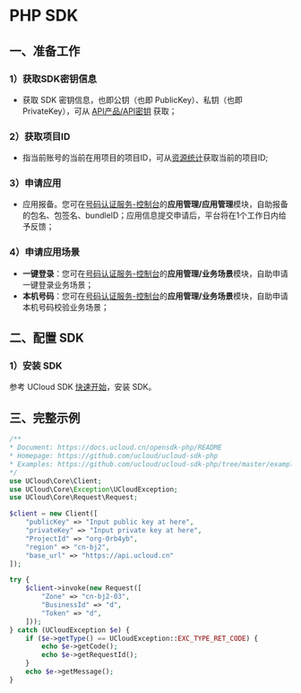 # PHP SDK

## 一、准备工作

### 1）获取SDK密钥信息

  - 获取 SDK 密钥信息，也即公钥（也即 PublicKey）、私钥（也即PrivateKey），可从 [API产品/API密钥](https://console.ucloud.cn/uapi/apikey) 获取；

### 2）获取项目ID

  - 指当前账号的当前在用项目的项目ID，可从[资源统计](https://console.ucloud.cn/dashboard)获取当前的项目ID;

### 3）申请应用

  - 应用报备。您可在[号码认证服务-控制台](https://console.ucloud.cn/unvs)的**应用管理/应用管理**模块，自助报备的包名、包签名、bundleID；应用信息提交申请后，平台将在1个工作日内给予反馈；
 

### 4）申请应用场景

  - **一键登录**：您可在[号码认证服务-控制台](https://console.ucloud.cn/unvs)的**应用管理/业务场景**模块，自助申请一键登录业务场景；
  - **本机号码**：您可在[号码认证服务-控制台](https://console.ucloud.cn/unvs)的**应用管理/业务场景**模块，自助申请本机号码校验业务场景；

## 二、配置 SDK

### 1）安装 SDK

参考 UCloud SDK [快速开始](https://docs.ucloud.cn/opensdk-php/quickstart)，安装 SDK。



## 三、完整示例

```php
/**
* Document: https://docs.ucloud.cn/opensdk-php/README
* Homepage: https://github.com/ucloud/ucloud-sdk-php
* Examples: https://github.com/ucloud/ucloud-sdk-php/tree/master/examples
*/
use UCloud\Core\Client;
use UCloud\Core\Exception\UCloudException;
use UCloud\Core\Request\Request;

$client = new Client([
    "publicKey" => "Input public key at here",
    "privateKey" => "Input private key at here", 
    "ProjectId" => "org-0rb4yb",
    "region" => "cn-bj2",
    "base_url" => "https://api.ucloud.cn"
]);

try {
    $client->invoke(new Request([
        "Zone" => "cn-bj2-03",
        "BusinessId" => "d",
        "Token" => "d",
    ]));
} catch (UCloudException $e) {
    if ($e->getType() == UCloudException::EXC_TYPE_RET_CODE) {
        echo $e->getCode();
        echo $e->getRequestId();
    }
    echo $e->getMessage();
}


```
